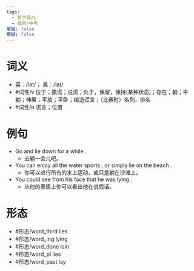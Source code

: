 ```yaml
---
tags:
  - 首字母/L
  - 级别/中考
掌握: false
模糊: false
---
```

# 词义
- 英：/laɪ/； 美：/laɪ/
- #词性/v  位于；撒谎；说谎；处于，保留，保持(某种状态)；存在；躺；平躺；伸展；平放；平卧；编造谎言；（比赛时）名列，排名
- #词性/n  谎言；位置
# 例句
- Go and lie down for a while .
	- 去躺一会儿吧。
- You can enjoy all the water sports , or simply lie on the beach .
	- 你可以进行所有的水上运动，或只是躺在沙滩上。
- You could see from his face that he was lying .
	- 从他的表情上你可以看出他在说假话。
# 形态
- #形态/word_third lies
- #形态/word_ing lying
- #形态/word_done lain
- #形态/word_pl lies
- #形态/word_past lay
